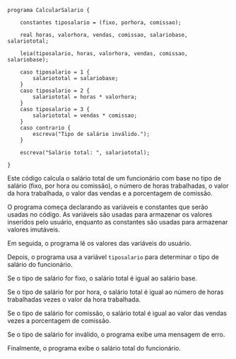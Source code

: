 ```portuguol
programa CalcularSalario {

    constantes tiposalario = (fixo, porhora, comissao);

    real horas, valorhora, vendas, comissao, salariobase, salariototal;

    leia(tiposalario, horas, valorhora, vendas, comissao, salariobase);

    caso tiposalario = 1 {
        salariototal = salariobase;
    }
    caso tiposalario = 2 {
        salariototal = horas * valorhora;
    }
    caso tiposalario = 3 {
        salariototal = vendas * comissao;
    }
    caso contrario {
        escreva("Tipo de salário inválido.");
    }

    escreva("Salário total: ", salariototal);

}
```

Este código calcula o salário total de um funcionário com base no tipo de salário (fixo, por hora ou comissão), o número de horas trabalhadas, o valor da hora trabalhada, o valor das vendas e a porcentagem de comissão.

O programa começa declarando as variáveis e constantes que serão usadas no código. As variáveis são usadas para armazenar os valores inseridos pelo usuário, enquanto as constantes são usadas para armazenar valores imutáveis.

Em seguida, o programa lê os valores das variáveis do usuário.

Depois, o programa usa a variável `tiposalario` para determinar o tipo de salário do funcionário.

Se o tipo de salário for fixo, o salário total é igual ao salário base.

Se o tipo de salário for por hora, o salário total é igual ao número de horas trabalhadas vezes o valor da hora trabalhada.

Se o tipo de salário for comissão, o salário total é igual ao valor das vendas vezes a porcentagem de comissão.

Se o tipo de salário for inválido, o programa exibe uma mensagem de erro.

Finalmente, o programa exibe o salário total do funcionário.